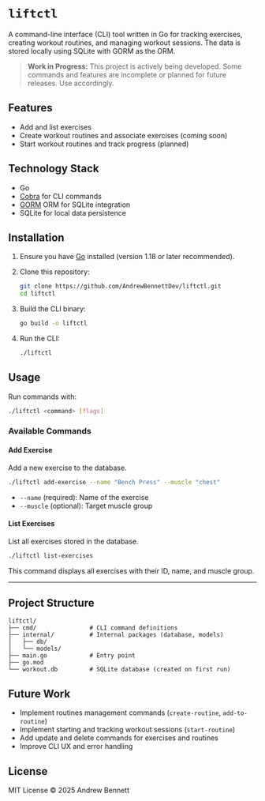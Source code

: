# `liftctl`

A command-line interface (CLI) tool written in Go for tracking exercises, creating workout routines, and managing workout sessions. The data is stored locally using SQLite with GORM as the ORM.

> **Work in Progress:** This project is actively being developed. Some commands and features are incomplete or planned for future releases. Use accordingly.

## Features

- Add and list exercises
- Create workout routines and associate exercises (coming soon)
- Start workout routines and track progress (planned)

## Technology Stack

- Go
- [Cobra](https://github.com/spf13/cobra) for CLI commands
- [GORM](https://gorm.io/) ORM for SQLite integration
- SQLite for local data persistence

## Installation

1. Ensure you have [Go](https://golang.org/dl/) installed (version 1.18 or later recommended).

2. Clone this repository:

   ```bash
   git clone https://github.com/AndrewBennettDev/liftctl.git
   cd liftctl
   ```

3. Build the CLI binary:

   ```bash
   go build -o liftctl
   ```

4. Run the CLI:

   ```bash
   ./liftctl
   ```

## Usage

Run commands with:

```bash
./liftctl <command> [flags]
```

### Available Commands

#### Add Exercise

Add a new exercise to the database.

```bash
./liftctl add-exercise --name "Bench Press" --muscle "chest"
```

- `--name` (required): Name of the exercise  
- `--muscle` (optional): Target muscle group

#### List Exercises

List all exercises stored in the database.

```bash
./liftctl list-exercises
```

This command displays all exercises with their ID, name, and muscle group.

---

## Project Structure

```
liftctl/
├── cmd/               # CLI command definitions
├── internal/          # Internal packages (database, models)
│   ├── db/
│   └── models/
├── main.go            # Entry point
├── go.mod
└── workout.db         # SQLite database (created on first run)
```

## Future Work

- Implement routines management commands (`create-routine`, `add-to-routine`)  
- Implement starting and tracking workout sessions (`start-routine`)  
- Add update and delete commands for exercises and routines  
- Improve CLI UX and error handling

## License

MIT License © 2025 Andrew Bennett
